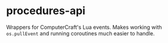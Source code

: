 # procedures-api
Wrappers for ComputerCraft's Lua events. Makes working with `os.pullEvent` and running coroutines much easier to handle.
